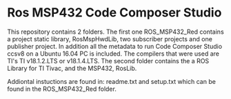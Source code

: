 # Ros MSP432 Code Composer Studio

This repository contains 2 folders. The first one ROS_MSP432_Red contains a project static library, RosMspHwdLib,
two subscriber projects and one publisher project.  In addition all the metadata to run Code Composer Studio ccsv8
on a Ubuntu 16.04 PC is included.  The compilers that were used are TI's TI v18.1.2.LTS or v18.1.4.LTS.  The second folder contains the a ROS Library for TI Tivac, and the MSP432, RosLib.

Addiontal instuctions are found in: readme.txt and setup.txt which can be found in the ROS_MSP432_Red folder.
